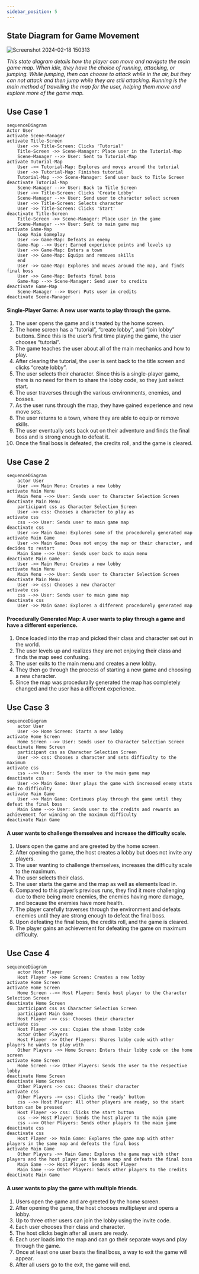 ```yaml
---
sidebar_position: 5
---
```

## State Diagram for Game Movement
![Screenshot 2024-02-18 150313](https://github.com/Capstone-Projects-2024-Spring/project-rpg-elements-game/assets/74077655/878a32bf-9c3f-4764-ae46-dec5eac9c821)

*This state diagram details how the player can move and navigate the main game map. 
When idle, they have the choice of running, attacking, or jumping. 
While jumping, then can choose to attack while in the air, but they can not attack and then jump while they are still attacking. 
Running is the main method of travelling the map for the user, helping them move and explore more of the game map.*

## Use Case 1
```mermaid
sequenceDiagram
Actor User
activate Scene-Manager
activate Title-Screen
    User ->> Title-Screen: Clicks 'Tutorial'
    Title-Screen ->> Scene-Manager: Place user in the Tutorial-Map 
    Scene-Manager -->> User: Sent to Tutorial-Map
activate Tutorial-Map
    User ->> Tutorial-Map: Explores and moves around the tutorial
    User ->> Tutorial-Map: Finishes tutorial
    Tutorial-Map -->> Scene-Manager: Send user back to Title Screen
deactivate Tutorial-Map
    Scene-Manager -->> User: Back to Title Screen
    User ->> Title-Screen: Clicks 'Create Lobby'
    Scene-Manager -->> User: Send user to character select screen
    User ->> Title-Screen: Selects character
    User ->> Title-Screen: Clicks 'Start'
deactivate Title-Screen
    Title-Screen ->> Scene-Manager: Place user in the game
    Scene-Manager -->> User: Sent to main game map
activate Game-Map
    loop Main Gameplay
    User ->> Game-Map: Defeats an enemy
    Game-Map -->> User: Earned experience points and levels up
    User ->> Game-Map: Enters a town
    User ->> Game-Map: Equips and removes skills
    end
    User ->> Game-Map: Explores and moves around the map, and finds final boss
    User ->> Game-Map: Defeats final boss
    Game-Map -->> Scene-Manager: Send user to credits
deactivate Game-Map
    Scene-Manager -->> User: Puts user in credits
deactivate Scene-Manager
```
#### Single-Player Game: A new user wants to play through the game. 

1. The user opens the game and is treated by the home screen. 
2. The home screen has a “tutorial”, “create lobby”, and “join lobby” buttons. Since this is the user’s first time playing the game, the user chooses “tutorial”.
3. The game teaches the user about all of the main mechanics and how to play.
4. After clearing the tutorial, the user is sent back to the title screen and clicks “create lobby”.
5. The user selects their character. Since this is a single-player game, there is no need for them to share the lobby code, so they just select start.
7. The user traverses through the various environments, enemies, and bosses.
8. As the user runs through the map, they have gained experience and new move sets.
9. The user returns to a town, where they are able to equip or remove skills.
11. The user eventually sets back out on their adventure and finds the final boss and is strong enough to defeat it.
12. Once the final boss is defeated, the credits roll, and the game is cleared.

## Use Case 2
```mermaid
sequenceDiagram
    actor User
    User ->> Main Menu: Creates a new lobby
activate Main Menu
    Main Menu -->> User: Sends user to Character Selection Screen
deactivate Main Menu
    participant css as Character Selection Screen
    User ->> css: Chooses a character to play as
activate css
    css -->> User: Sends user to main game map
deactivate css
    User ->> Main Game: Explores some of the procedurely generated map
activate Main Game
    User ->> Main Game: Does not enjoy the map or their character, and decides to restart
    Main Game -->> User: Sends user back to main menu
deactivate Main Game
    User ->> Main Menu: Creates a new lobby
activate Main Menu
    Main Menu -->> User: Sends user to Character Selection Screen
deactivate Main Menu
    User ->> css: Chooses a new character
activate css
    css -->> User: Sends user to main game map
deactivate css
    User ->> Main Game: Explores a different procedurely generated map
```
#### Procedurally Generated Map: A user wants to play through a game and have a different experience. 

1. Once loaded into the map and picked their class and character set out in the world.
2. The user levels up and realizes they are not enjoying their class and finds the map seed confusing.
3. The user exits to the main menu and creates a new lobby.
4. They then go through the process of starting a new game and choosing a new character.
5. Since the map was procedurally generated the map has completely changed and the user has a different experience. 

## Use Case 3
```mermaid
sequenceDiagram
    actor User
    User ->> Home Screen: Starts a new lobby
activate Home Screen
    Home Screen -->> User: Sends user to Character Selection Screen
deactivate Home Screen
    participant css as Character Selection Screen
    User ->> css: Chooses a character and sets difficulty to the maximum
activate css    
    css -->> User: Sends the user to the main game map
deactivate css
    User ->> Main Game: User plays the game with increased enemy stats due to difficulty
activate Main Game
    User ->> Main Game: Continues play through the game until they defeat the final boss
    Main Game -->> User: Sends user to the credits and rewards an achievement for winning on the maximum difficulty
deactivate Main Game
```
#### A user wants to challenge themselves and increase the difficulty scale. 

1. Users open the game and are greeted by the home screen.  
2. After opening the game, the host creates a lobby but does not invite any players. 
3. The user wanting to challenge themselves, increases the difficulty scale to the maximum. 
4. The user selects their class. 
5. The user starts the game and the map as well as elements load in. 
6. Compared to this player’s previous runs, they find it more challenging due to there being more enemies, the enemies having more damage, and because the enemies have more health. 
7. The player carefully traverses through the environment and defeats enemies until they are strong enough to defeat the final boss. 
8. Upon defeating the final boss, the credits roll, and the game is cleared. 
9. The player gains an achievement for defeating the game on maximum difficulty. 
## Use Case 4
```mermaid
sequenceDiagram
    actor Host Player
    Host Player ->> Home Screen: Creates a new lobby
activate Home Screen
activate Home Screen
    Home Screen -->> Host Player: Sends host player to the Character Selection Screen
deactivate Home Screen
    participant css as Character Selection Screen
    participant Main Game
    Host Player ->> css: Chooses their character
activate css
    Host Player ->> css: Copies the shown lobby code
    actor Other Players
    Host Player ->> Other Players: Shares lobby code with other players he wants to play with
    Other Players ->> Home Screen: Enters their lobby code on the home screen
activate Home Screen
    Home Screen -->> Other Players: Sends the user to the respective lobby
deactivate Home Screen
deactivate Home Screen
    Other Players ->> css: Chooses their character
activate css
    Other Players ->> css: Clicks the 'ready' button
    css -->> Host Player: All other players are ready, so the start button can be pressed
    Host Player ->> css: Clicks the start button
    css -->> Host Player: Sends the host player to the main game
    css -->> Other Players: Sends other players to the main game
deactivate css
deactivate css
    Host Player ->> Main Game: Explores the game map with other players in the same map and defeats the final boss
activate Main Game
    Other Players ->> Main Game: Explores the game map with other players and the host player in the same map and defeats the final boss
    Main Game -->> Host Player: Sends Host Player
    Main Game -->> Other Players: Sends other players to the credits
deactivate Main Game
```
#### A user wants to play the game with multiple friends. 

1. Users open the game and are greeted by the home screen.  
2. After opening the game, the host chooses multiplayer and opens a lobby. 
3. Up to three other users can join the lobby using the invite code. 
4. Each user chooses their class and character. 
5. The host clicks begin after all users are ready. 
6. Each user loads into the map and can go their separate ways and play through the game.
7. Once at least one user beats the final boss, a way to exit the game will appear.
8. After all users go to the exit, the game will end.
